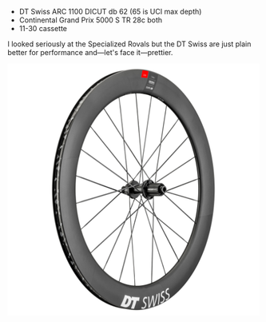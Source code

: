 

- DT Swiss ARC 1100 DICUT db 62 (65 is UCI max depth)
- Continental Grand Prix 5000 S TR 28c both
- 11-30 cassette

I looked seriously at the Specialized Rovals but the DT Swiss are just plain better for performance and—let's face it—prettier.

![](dtswiss-arc-1100.jpg)

